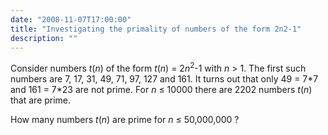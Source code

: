 ```yaml
---
date: "2008-11-07T17:00:00"
title: "Investigating the primality of numbers of the form 2n2-1"
description: ""
---
```


<p>Consider numbers <var>t</var>(<var>n</var>) of the form <var>t</var>(<var>n</var>) = 2<var>n</var><sup>2</sup>-1 with <var>n</var> &gt; 1.
The first such numbers are 7, 17, 31, 49, 71, 97, 127 and 161.
It turns out that only 49 = 7*7 and 161 = 7*23 are not prime.
For <var>n</var> ≤ 10000 there are 2202 numbers <var>t</var>(<var>n</var>)  that are prime.</p>
<p>How many numbers <var>t</var>(<var>n</var>) are prime for <var>n</var> ≤ 50,000,000 ?</p>

